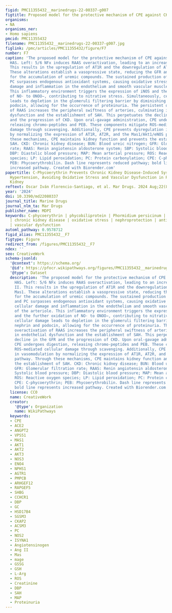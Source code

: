 ```yaml
---
figid: PMC11355432__marinedrugs-22-00337-g007
figtitle: Proposed model for the protective mechanism of CPE against CKD-induced HAS
organisms:
- NA
organisms_ner:
- Homo sapiens
pmcid: PMC11355432
filename: PMC11355432__marinedrugs-22-00337-g007.jpg
figlink: /pmc/articles/PMC11355432/figure/F7
number: F7
caption: 'The proposed model for the protective mechanism of CPE against CKD-induced
  HAS. Left: 5/6 NFx induces RAAS overactivation, leading to an increase in Ang II.
  This results in the upregulation of AT1R and the downregulation of AT2R and Mas1.
  These alterations establish a vasopressive state, reducing the GFR and allowing
  for the accumulation of uremic compounds. The sustained production of ROS, LP, and
  PC surpasses endogenous antioxidant systems, causing oxidative stress-mediated cellular
  damage and inflammation in the endothelium and smooth vascular muscle of the arteriole.
  This inflammatory environment triggers the expression of iNOS and the further oxidation
  of NO· to ONOO−, contributing to nitrative stress. Simultaneously, cellular damage
  leads to depletion in the glomeruli filtering barrier by diminishing nephrin and
  podocin, allowing for the occurrence of proteinuria. The persistent overactivation
  of RAAS increases the peripheral swiftness of arteries, culminating in endothelial
  dysfunction and the establishment of SAH. This perpetuates the decline in the GFR
  and the progression of CKD. Upon oral-gavage administration, CPE undergoes digestion,
  releasing chromo-peptides and PEB. These components mitigate ROS-mediated cellular
  damage through scavenging. Additionally, CPE prevents dysregulation in vasomodulation
  by normalizing the expression of AT1R, AT2R, and the Mas1/Akt1/eNOS pathway. Through
  these mechanisms, CPE maintains kidney function and prevents the establishment of
  SAH. CKD: Chronic kidney disease; BUN: Blood ureic nitrogen; GFR: Glomerular filtration
  rate; RAAS: Renin angiotensin aldosterone system; SBP: Systolic blood pressure;
  DBP: Diastolic blood pressure; MAP: Mean arterial pressure; ROS: Reactive oxygen
  species; LP: Lipid peroxidation; PC: Protein carbonylation; CPE: C-phycoerythrin;
  PEB: Phycoerythrobilin. Dash line represents reduced pathway; bold line represents
  increased pathway. Created with Biorender.com'
papertitle: C-Phycoerythrin Prevents Chronic Kidney Disease-Induced Systemic Arterial
  Hypertension, Avoiding Oxidative Stress and Vascular Dysfunction in Remanent Functional
  Kidney
reftext: Oscar Iván Florencio-Santiago, et al. Mar Drugs. 2024 Aug;22(8).
year: '2024'
doi: 10.3390/md22080337
journal_title: Marine Drugs
journal_nlm_ta: Mar Drugs
publisher_name: MDPI
keywords: C-phycoerythrin | phycobiliprotein | Phormidium persicinum | 5/6 nephrectomy
  | chronic kidney disease | oxidative stress | nephroprotection | antihypertensive
  | vascular dysfunction
automl_pathway: 0.9578712
figid_alias: PMC11355432__F7
figtype: Figure
redirect_from: /figures/PMC11355432__F7
ndex: ''
seo: CreativeWork
schema-jsonld:
  '@context': https://schema.org/
  '@id': https://pfocr.wikipathways.org/figures/PMC11355432__marinedrugs-22-00337-g007.html
  '@type': Dataset
  description: 'The proposed model for the protective mechanism of CPE against CKD-induced
    HAS. Left: 5/6 NFx induces RAAS overactivation, leading to an increase in Ang
    II. This results in the upregulation of AT1R and the downregulation of AT2R and
    Mas1. These alterations establish a vasopressive state, reducing the GFR and allowing
    for the accumulation of uremic compounds. The sustained production of ROS, LP,
    and PC surpasses endogenous antioxidant systems, causing oxidative stress-mediated
    cellular damage and inflammation in the endothelium and smooth vascular muscle
    of the arteriole. This inflammatory environment triggers the expression of iNOS
    and the further oxidation of NO· to ONOO−, contributing to nitrative stress. Simultaneously,
    cellular damage leads to depletion in the glomeruli filtering barrier by diminishing
    nephrin and podocin, allowing for the occurrence of proteinuria. The persistent
    overactivation of RAAS increases the peripheral swiftness of arteries, culminating
    in endothelial dysfunction and the establishment of SAH. This perpetuates the
    decline in the GFR and the progression of CKD. Upon oral-gavage administration,
    CPE undergoes digestion, releasing chromo-peptides and PEB. These components mitigate
    ROS-mediated cellular damage through scavenging. Additionally, CPE prevents dysregulation
    in vasomodulation by normalizing the expression of AT1R, AT2R, and the Mas1/Akt1/eNOS
    pathway. Through these mechanisms, CPE maintains kidney function and prevents
    the establishment of SAH. CKD: Chronic kidney disease; BUN: Blood ureic nitrogen;
    GFR: Glomerular filtration rate; RAAS: Renin angiotensin aldosterone system; SBP:
    Systolic blood pressure; DBP: Diastolic blood pressure; MAP: Mean arterial pressure;
    ROS: Reactive oxygen species; LP: Lipid peroxidation; PC: Protein carbonylation;
    CPE: C-phycoerythrin; PEB: Phycoerythrobilin. Dash line represents reduced pathway;
    bold line represents increased pathway. Created with Biorender.com'
  license: CC0
  name: CreativeWork
  creator:
    '@type': Organization
    name: WikiPathways
  keywords:
  - CPE
  - ACE2
  - ANGPT2
  - VPS51
  - MAS1
  - AKT1
  - AKT2
  - AKT3
  - NOS3
  - ENO4
  - NPHS1
  - AGTR1
  - PMPCB
  - ARHGEF12
  - RAPGEF5
  - SHBG
  - CCHCR1
  - DBP
  - GC
  - HSD17B4
  - SGSM3
  - CKAP2
  - ACSM3
  - PC
  - NOS2
  - ISYNA1
  - Angiotensinogen
  - Ang II
  - Mas
  - mage
  - GSSG
  - GSH
  - L-Arg
  - ROS
  - Creatinine
  - DBP
  - SAH
  - MAP
  - Proteinuria
---
```

